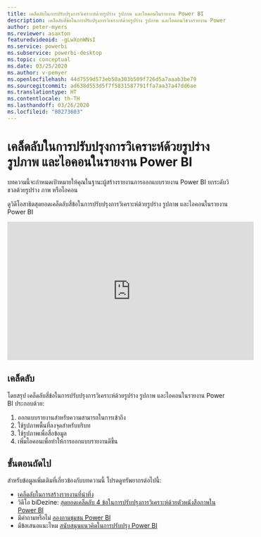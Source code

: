 ```yaml
---
title: เคล็ดลับในการปรับปรุงการวิเคราะห์ด้วยรูปร่าง รูปภาพ และไอคอนในรายงาน Power BI
description: เคล็ดลับสี่ข้อในการปรับปรุงการวิเคราะห์ด้วยรูปร่าง รูปภาพ และไอคอนวิชวลรายงาน Power BI ใน Power BI Desktop หรือบริการของ Power BI
author: peter-myers
ms.reviewer: asaxton
featuredvideoid: -gLwXonWNsI
ms.service: powerbi
ms.subservice: powerbi-desktop
ms.topic: conceptual
ms.date: 03/25/2020
ms.author: v-pemyer
ms.openlocfilehash: 44d7559d573eb58a303b509f726d5a7aaab3be79
ms.sourcegitcommit: ad638d553d5f7f5831587791ffa7aa37a47dd6ae
ms.translationtype: HT
ms.contentlocale: th-TH
ms.lasthandoff: 03/26/2020
ms.locfileid: "80273603"
---
```

# <a name="tips-to-improve-analysis-with-shapes-images-and-icons-in-power-bi-reports"></a>เคล็ดลับในการปรับปรุงการวิเคราะห์ด้วยรูปร่าง รูปภาพ และไอคอนในรายงาน Power BI

บทความนี้จะกำหนดเป้าหมายให้คุณในฐานะผู้สร้างรายงานการออกแบบรายงาน Power BI ยกระดับวิชวลด้วยรูปร่าง ภาพ หรือไอคอน

ดูวิดีโอสาธิตสุดยอดเคล็ดลับสี่ข้อในการปรับปรุงการวิเคราะห์ด้วยรูปร่าง รูปภาพ และไอคอนในรายงาน Power BI

<iframe width="560" height="315" src="https://www.youtube.com/embed/-gLwXonWNsI" frameborder="0" allowfullscreen></iframe>

## <a name="tips"></a>เคล็ดลับ

โดยสรุป เคล็ดลับสี่ข้อในการปรับปรุงการวิเคราะห์ด้วยรูปร่าง รูปภาพ และไอคอนในรายงาน Power BI ประกอบด้วย:

1. ออกแบบรายงานสำหรับความสามารถในการเข้าถึง
1. ใช้รูปภาพพื้นที่ลงจุดสำหรับบริบท
1. ใช้รูปภาพเพื่อสื่อข้อมูล
1. เพิ่มไอคอนเพื่อทำให้การออกแบบรายงานดีขึ้น

## <a name="next-steps"></a>ขั้นตอนถัดไป

สำหรับข้อมูลเพิ่มเติมที่เกี่ยวข้องกับบทความนี้ โปรดดูทรัพยากรต่อไปนี้:

- [เคล็ดลับในการสร้างรายงานที่น่าทึ่ง](../power-bi-reports-tips-and-tricks-for-creating.md)
- วิดีโอ biDezine: [สุดยอดเคล็ดลับ 4 ข้อในการปรับปรุงการวิเคราะห์ด้วยตัวหนังสือภาพใน Power BI](https://www.youtube.com/watch?v=-gLwXonWNsI)
- มีคำถามหรือไม่ [ลองถามชุมชน Power BI](https://community.powerbi.com/)
- มีข้อเสนอแนะไหม [สนับสนุนแนวคิดในการปรับปรุง Power BI](https://ideas.powerbi.com/)
